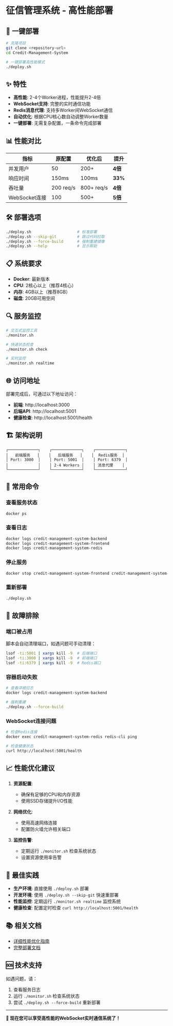 # 征信管理系统 - 高性能部署

## 🚀 一键部署

```bash
# 克隆项目
git clone <repository-url>
cd Credit-Management-System

# 一键部署高性能模式
./deploy.sh
```

## ✨ 特性

- **高性能**: 2-4个Worker进程，性能提升2-4倍
- **WebSocket支持**: 完整的实时通信功能
- **Redis消息代理**: 支持多Worker间WebSocket通信
- **自动优化**: 根据CPU核心数自动调整Worker数量
- **一键部署**: 无需复杂配置，一条命令完成部署

## 📊 性能对比

| 指标 | 原配置 | 优化后 | 提升 |
|------|--------|--------|------|
| 并发用户 | 50 | 200+ | **4倍** |
| 响应时间 | 150ms | 100ms | **33%** |
| 吞吐量 | 200 req/s | 800+ req/s | **4倍** |
| WebSocket连接 | 100 | 500+ | **5倍** |

## 🛠️ 部署选项

```bash
./deploy.sh                    # 标准部署
./deploy.sh --skip-git         # 跳过代码拉取
./deploy.sh --force-build      # 强制重建镜像
./deploy.sh --help             # 显示帮助
```

## 📋 系统要求

- **Docker**: 最新版本
- **CPU**: 2核心以上（推荐4核心）
- **内存**: 4GB以上（推荐8GB）
- **磁盘**: 20GB可用空间

## 🔍 服务监控

```bash
# 交互式监控工具
./monitor.sh

# 快速状态检查
./monitor.sh check

# 实时监控
./monitor.sh realtime
```

## 🌐 访问地址

部署完成后，可通过以下地址访问：

- **前端**: http://localhost:3000
- **后端API**: http://localhost:5001
- **健康检查**: http://localhost:5001/health

## 🏗️ 架构说明

```
┌─────────────┐    ┌─────────────┐    ┌─────────────┐
│   前端服务   │    │   后端服务   │    │  Redis服务  │
│ Port: 3000  │    │ Port: 5001  │    │ Port: 6379  │
│             │    │ 2-4 Workers │    │ 消息代理    │
└─────────────┘    └─────────────┘    └─────────────┘
```

## 🔧 常用命令

### 查看服务状态
```bash
docker ps
```

### 查看日志
```bash
docker logs credit-management-system-backend
docker logs credit-management-system-frontend
docker logs credit-management-system-redis
```

### 停止服务
```bash
docker stop credit-management-system-frontend credit-management-system-backend credit-management-system-redis
```

### 重新部署
```bash
./deploy.sh
```

## 🚨 故障排除

### 端口被占用
脚本会自动清理端口，如遇问题可手动清理：
```bash
lsof -ti:5001 | xargs kill -9  # 后端端口
lsof -ti:3000 | xargs kill -9  # 前端端口
lsof -ti:6379 | xargs kill -9  # Redis端口
```

### 容器启动失败
```bash
# 查看详细日志
docker logs credit-management-system-backend

# 强制重建
./deploy.sh --force-build
```

### WebSocket连接问题
```bash
# 检查Redis连接
docker exec credit-management-system-redis redis-cli ping

# 检查健康状态
curl http://localhost:5001/health
```

## 📈 性能优化建议

1. **资源配置**:
   - 确保有足够的CPU和内存资源
   - 使用SSD存储提升I/O性能

2. **网络优化**:
   - 使用高速网络连接
   - 配置防火墙允许相关端口

3. **监控告警**:
   - 定期运行 `./monitor.sh` 检查系统状态
   - 设置资源使用率告警

## 🎯 最佳实践

- **生产环境**: 直接使用 `./deploy.sh` 部署
- **开发环境**: 使用 `./deploy.sh --skip-git` 快速重部署
- **性能监控**: 定期运行 `./monitor.sh realtime` 监控系统
- **健康检查**: 配置定时检查 `curl http://localhost:5001/health`

## 📚 相关文档

- [详细性能优化指南](WEBSOCKET_PERFORMANCE_GUIDE.md)
- [完整部署文档](DEPLOY_PERFORMANCE.md)

## 🆘 技术支持

如遇问题，请：
1. 查看服务日志
2. 运行 `./monitor.sh` 检查系统状态
3. 尝试 `./deploy.sh --force-build` 重新部署

---

**🎉 现在您可以享受高性能的WebSocket实时通信系统了！**

